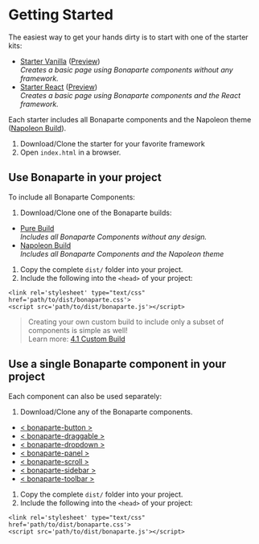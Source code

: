 # Getting Started

The easiest way to get your hands dirty is to start with one of the starter kits:

* [Starter Vanilla](http://github.com/bonaparte/starter-vanilla) ([Preview](http://bonaparte.github.io/starter-vanilla/))<br>*Creates a basic page using Bonaparte components without any framework.*
* [Starter React](http://github.com/bonaparte/starter-react) ([Preview](http://bonaparte.github.io/starter-react/))<br>*Creates a basic page using Bonaparte components and the React framework.*

Each starter includes all Bonaparte components and the Napoleon theme ([Napoleon Build](http://github.com/bonaparte/build-napoleon)).

1. Download/Clone the starter for your favorite framework
2. Open `index.html` in a browser. 

## Use Bonaparte in your project
To include all Bonaparte Components:

1. Download/Clone one of the Bonaparte builds:
 * [Pure Build](http://github.com/bonaparte/build-pure)<br>*Includes all Bonaparte Components without any design.*
 * [Napoleon Build](http://github.com/bonaparte/build-napoleon)<br>*Includes all Bonaparte Components and the Napoleon theme*
1. Copy the complete `dist/` folder into your project.
2. Include the following into the `<head>` of your project: 
```
<link rel='stylesheet' type="text/css" href='path/to/dist/bonaparte.css'>
<script src='path/to/dist/bonaparte.js'></script>
```

> Creating your own custom build to include only a subset of components is simple as well!<br>
Learn more: [4.1 Custom Build](../advanced/custom_build.html)

## Use a single Bonaparte component in your project
Each component can also be used separately:

1. Download/Clone any of the Bonaparte components.
  - [< bonaparte-button >](https://github.com/bonaparte/bonaparte-button)
  - [< bonaparte-draggable >](https://github.com/bonaparte/bonaparte-draggable)
  - [< bonaparte-dropdown >](https://github.com/bonaparte/bonaparte-dropdown)
  - [< bonaparte-panel >](https://github.com/bonaparte/bonaparte-panel)
  - [< bonaparte-scroll  >](https://github.com/bonaparte/bonaparte-scroll)
  - [< bonaparte-sidebar  >](https://github.com/bonaparte/bonaparte-sidebar)
  - [< bonaparte-toolbar  >](https://github.com/bonaparte/bonaparte-toolbar)
1. Copy the complete `dist/` folder into your project.
2. Include the following into the `<head>` of your project:  
```
<link rel='stylesheet' type="text/css" href='path/to/dist/bonaparte.css'>
<script src='path/to/dist/bonaparte.js'></script>
```

